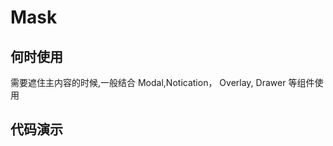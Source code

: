 # Mask

## 何时使用

需要遮住主内容的时候,一般结合 Modal,Notication， Overlay, Drawer 等组件使用

## 代码演示

<code src="./demo/basic">

<code src="./demo/update">

<code src="./demo/innerUpdate">

<API src="../../src/Mask/index.tsx"></API>
